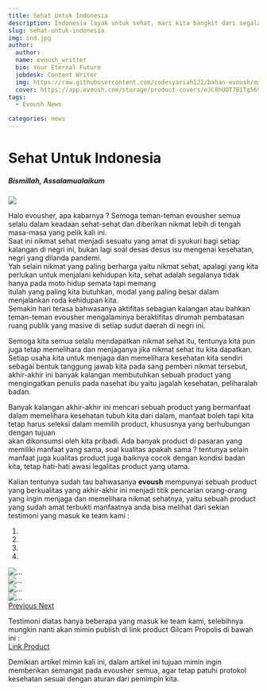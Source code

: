 ```yaml
---
title: Sehat Untuk Indonesia
description: Indonesia layak untuk sehat, mari kita bangkit dari segala isu-isu kesehatan yang tengah gandrung akhir-akhir ini di tengah bangsa yang kaya ini.
slug: sehat-untuk-indonesia
img: ind.jpg
author: 
  author: 
  name: evoush_writter
  bio: Your Eternal Future
  jobdesk: Content Writer
  img: https://raw.githubusercontent.com/codesyariah122/bahan-evoush/main/images/banner/jumbotron5.jpg
  cover: https://app.evoush.com/storage/product-covers/eJC8hUOT7B1Tg56943hWhsI9KMH8k7CdRe2OFDbo.jpg
tags: 
  - Evoush News

categories: news
---
```


# Sehat Untuk Indonesia

##### Bismillah, Assalamualaikum  
<img src="https://app.evoush.com/storage/product-sliders/gilcam1.jpeg" class="img-fluid img-responsive">


Halo evousher, apa kabarnya ? Semoga teman-teman evousher semua selalu dalam keadaan sehat-sehat dan diberikan nikmat lebih di tengah masa-masa yang pelik kali ini.  
Saat ini nikmat sehat menjadi sesuatu yang amat di syukuri bagi setiap kalangan di negri ini, bukan lagi soal desas desus isu mengenai kesehatan, negri yang dilanda pandemi.  
Yah selain nikmat yang paling berharga yaitu nikmat sehat, apalagi yang kita perlukan untuk menjalani kehidupan kita, sehat adalah segalanya tidak hanya pada moto hidup semata tapi memang  
itulah yang paling kita butuhkan, modal yang paling besar dalam menjalankan roda kehidupan kita.  
Semakin hari terasa bahwasanya aktifitas sebagian kalangan atau bahkan teman-teman evousher mengalaminya beraktifitas dirumah pembatasan ruang publik yang masive di setiap sudut daerah di negri ini.  

Semoga kita semua selalu mendapatkan nikmat sehat itu, tentunya kita pun juga tetap memelihara dan menjaganya jika nikmat sehat itu kita dapatkan. Setiap usaha kita untuk menjaga dan memelihara kesehatan kita sendiri  
sebagai bentuk tanggung jawab kita pada sang pemberi nikmat tersebut, akhir-akhir ini banyak kalangan membutuhkan sebuah product yang mengingatkan penulis pada nasehat ibu yaitu jagalah kesehatan, peliharalah badan.  

Banyak kalangan akhir-akhir ini mencari sebuah product yang bermanfaat dalam memelihara kesehatan tubuh kita dari dalam, manfaat boleh tapi kita tetap harus seleksi dalam memilih product, khususnya yang berhubungan dengan tujuan  
akan dikonsumsi oleh kita pribadi. Ada banyak product di pasaran yang memiliki manfaat yang sama, soal kualitas apakah sama ? tentunya selain manfaat juga kualitas product juga baiknya cocok dengan kondisi badan kita, tetap hati-hati awasi legalitas product yang utama.  

Kalian tentunya sudah tau bahwasanya **evoush** mempunyai sebuah product yang berkualitas yang akhir-akhir ini menjadi titik pencarian orang-orang yang ingin menjaga dan memelihara nikmat sehatnya, yaitu sebuah product yang sudah amat terbukti manfaatnya anda bisa melihat dari sekian testimoni yang masuk ke team kami :  

<div id="carouselExampleIndicators" class="carousel slide" data-ride="carousel" style="width: 50%;">
  <ol class="carousel-indicators">
    <li data-target="#carouselExampleIndicators" data-slide-to="0" class="active"></li>
    <li data-target="#carouselExampleIndicators" data-slide-to="1"></li>
    <li data-target="#carouselExampleIndicators" data-slide-to="2"></li>
    <li data-target="#carouselExampleIndicators" data-slide-to="3"></li>
  </ol>
  <div class="carousel-inner">
    <div class="carousel-item active">
      <img src="https://raw.githubusercontent.com/evoush12/bahan_evoush/main/testimoni/gilcam/WhatsApp%20Image%202021-07-31%20at%2020.00.52.jpeg" class="img-fluid img-responsive d-block w-100" alt="...">
    </div>
    <div class="carousel-item">
      <img src="https://raw.githubusercontent.com/evoush12/bahan_evoush/main/testimoni/gilcam/WhatsApp%20Image%202021-07-31%20at%2020.00.45.jpeg" class="img-fluid img-responsive d-block w-100" alt="...">
    </div>
    <div class="carousel-item">
      <img src="https://raw.githubusercontent.com/evoush12/bahan_evoush/main/testimoni/gilcam/WhatsApp%20Image%202021-07-30%20at%2018.25.58.jpeg" class="img-fluid img-responsive d-block w-100" alt="...">
    </div>
    <div class="carousel-item">
      <img src="https://raw.githubusercontent.com/evoush12/bahan_evoush/main/testimoni/gilcam/WhatsApp%20Image%202021-07-30%20at%2008.00.45.jpeg" class="img-fluid img-responsive d-block w-100" alt="...">
    </div>
  </div>
  <a class="carousel-control-prev" href="#carouselExampleIndicators" role="button" data-slide="prev">
    <span class="carousel-control-prev-icon" aria-hidden="true"></span>
    <span class="sr-only">Previous</span>
  </a>
  <a class="carousel-control-next" href="#carouselExampleIndicators" role="button" data-slide="next">
    <span class="carousel-control-next-icon" aria-hidden="true"></span>
    <span class="sr-only">Next</span>
  </a>
</div>  

Testimoni diatas hanya beberapa yang masuk ke team kami, selebihnya mungkin nanti akan mimin publish di link product Gilcam Propolis di bawah ini :  
<a href="https://evoush.com/product/Nutrisi/gilcam-propolis" class="btn btn-success">Link Product</a>  

Demikian artikel mimin kali ini, dalam artikel ini tujuan mimin ingin memberikan semangat pada evousher semua, agar tetap patuhi protokol kesehatan sesuai dengan aturan dari pemimpin kita.
